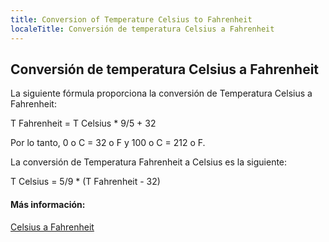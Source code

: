 ```yaml
---
title: Conversion of Temperature Celsius to Fahrenheit
localeTitle: Conversión de temperatura Celsius a Fahrenheit
---
```

## Conversión de temperatura Celsius a Fahrenheit

La siguiente fórmula proporciona la conversión de Temperatura Celsius a Fahrenheit:

T Fahrenheit = T Celsius \* 9/5 + 32

Por lo tanto, 0 o C = 32 o F y 100 o C = 212 o F.

La conversión de Temperatura Fahrenheit a Celsius es la siguiente:

T Celsius = 5/9 \* (T Fahrenheit - 32)

#### Más información:

[Celsius a Fahrenheit](http://www.rapidtables.com/convert/temperature/how-celsius-to-fahrenheit.htm)